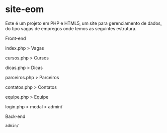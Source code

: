 # site-eom


Este é um projeto em PHP e HTML5, um site para gerenciamento de dados, do tipo 
vagas de empregos onde temos as seguintes estrutura.

Front-end 
  
  index.php > Vagas
  
  cursos.php > Cursos
  
  dicas.php > Dicas
  
  parceiros.php > Parceiros
  
  contatos.php > Contatos
  
  equipe.php > Equipe
  
  login.php > modal > admin/
 
Back-end

	admin/
  
  
